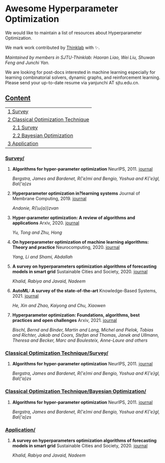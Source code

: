 # Awesome Hyperparameter Optimization
We would like to maintain a list of resources about Hyperparameter Optimization. 

We mark work contributed by [Thinklab](http://thinklab.sjtu.edu.cn) with ✨.

*Maintained by members in SJTU-Thinklab: Haoran Liao, Wei Liu, Shuwan Feng and Junchi Yan.*

We are looking for post-docs interested in machine learning especially for learning combinatorial solvers, dynamic graphs, and reinforcement learning. Please send your up-to-date resume via yanjunchi AT sjtu.edu.cn.

## [Content](#content)

<!-- <tr><td><a href="#survey-papers">1. Survey</a></td></tr>  -->
<table>

<tr>
	<td><a href=#survey>1 Survey</a></td>
</tr>
<tr>
	<td><a href=#classical-optimization-technique>2 Classical Optimization Technique</a></td>
</tr>
<tr>
	<td>&emsp;<a href=#classical-optimization-techniquesurvey>2.1 Survey</a></td>
</tr>
<tr>
	<td>&emsp;<a href=#classical-optimization-techniquebayesian-optimization>2.2 Bayesian Optimization</a></td>
</tr>
<tr>
	<td><a href=#application>3 Application</a></td>
</tr>
</table>




### [Survey/](#content)

1. **Algorithms for hyper-parameter optimization** NeurIPS, 2011. [journal](https://proceedings.neurips.cc/paper/2011/file/86e8f7ab32cfd12577bc2619bc635690-Paper.pdf)

    *Bergstra, James and Bardenet, R{\'e}mi and Bengio, Yoshua and K{\'e}gl, Bal{\'a}zs*

2. **Hyperparameter optimization in?learning systems** Journal of Membrane Computing, 2019. [journal](https://link.springer.com/article/10.1007/s41965-019-00023-0)

    *Andonie, R{\u{a}}zvan*

3. **Hyper-parameter optimization: A review of algorithms and applications** Arxiv, 2020. [journal](https://arxiv.org/pdf/2003.05689.pdf)

    *Yu, Tong and Zhu, Hong*

4. **On hyperparameter optimization of machine learning algorithms: Theory and practice** Neurocomputing, 2020. [journal](https://arxiv.org/pdf/2007.15745.pdf)

    *Yang, Li and Shami, Abdallah*

5. **A survey on hyperparameters optimization algorithms of forecasting models in smart grid** Sustainable Cities and Society, 2020. [journal](https://www.researchgate.net/profile/Nadeem-Javaid/publication/341464056_A_Survey_on_Hyperparameters_Optimization_Algorithms_of_Forecasting_Models_in_Smart_Grid/links/5ec2f1e192851c11a873ffbf/A-Survey-on-Hyperparameters-Optimization-Algorithms-of-Forecasting-Models-in-Smart-Grid.pdf)

    *Khalid, Rabiya and Javaid, Nadeem*

6. **AutoML: A survey of the state-of-the-art** Knowledge-Based Systems, 2021. [journal](https://arxiv.org/pdf/1908.00709.pdf?arxiv.org)

    *He, Xin and Zhao, Kaiyong and Chu, Xiaowen*

7. **Hyperparameter optimization: Foundations, algorithms, best practices and open challenges** Arxiv, 2021. [journal](https://arxiv.org/pdf/2107.05847.pdf)

    *Bischl, Bernd and Binder, Martin and Lang, Michel and Pielok, Tobias and Richter, Jakob and Coors, Stefan and Thomas, Janek and Ullmann, Theresa and Becker, Marc and Boulesteix, Anne-Laure and others*

### [Classical Optimization Technique/Survey/](#content)

1. **Algorithms for hyper-parameter optimization** NeurIPS, 2011. [journal](https://proceedings.neurips.cc/paper/2011/file/86e8f7ab32cfd12577bc2619bc635690-Paper.pdf)

    *Bergstra, James and Bardenet, R{\'e}mi and Bengio, Yoshua and K{\'e}gl, Bal{\'a}zs*

### [Classical Optimization Technique/Bayesian Optimization/](#content)

1. **Algorithms for hyper-parameter optimization** NeurIPS, 2011. [journal](https://proceedings.neurips.cc/paper/2011/file/86e8f7ab32cfd12577bc2619bc635690-Paper.pdf)

    *Bergstra, James and Bardenet, R{\'e}mi and Bengio, Yoshua and K{\'e}gl, Bal{\'a}zs*

### [Application/](#content)

1. **A survey on hyperparameters optimization algorithms of forecasting models in smart grid** Sustainable Cities and Society, 2020. [journal](https://www.researchgate.net/profile/Nadeem-Javaid/publication/341464056_A_Survey_on_Hyperparameters_Optimization_Algorithms_of_Forecasting_Models_in_Smart_Grid/links/5ec2f1e192851c11a873ffbf/A-Survey-on-Hyperparameters-Optimization-Algorithms-of-Forecasting-Models-in-Smart-Grid.pdf)

    *Khalid, Rabiya and Javaid, Nadeem*

